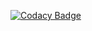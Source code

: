 [![Codacy Badge](https://api.codacy.com/project/badge/Grade/40935ce309ea49d791ec99575d8128ba)](https://www.codacy.com/app/SchlachterSchmidt/codility?utm_source=github.com&amp;utm_medium=referral&amp;utm_content=SchlachterSchmidt/codility&amp;utm_campaign=Badge_Grade)
